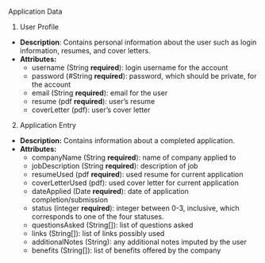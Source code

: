 Application Data

1. User Profile  
* **Description**: Contains personal information about the user such as login information, resumes, and cover letters.  
* **Attributes:**  
  * username (String **required**): login username for the account  
  * password (\#String **required**): password, which should be private, for the account  
  * email (String **required**): email for the user  
  * resume (pdf **required**): user’s resume   
  * coverLetter (pdf): user’s cover letter

2. Application Entry  
* **Description:** Contains information about a completed application.  
* **Attributes:**  
  * companyName (String **required**): name of company applied to  
  * jobDescription (String **required**): description of job  
  * resumeUsed (pdf **required**): used resume for current application  
  * coverLetterUsed (pdf): used cover letter for current application  
  * dateApplied (Date **required**): date of application completion/submission   
  * status (integer **required**): integer between 0-3, inclusive, which corresponds to one of the four statuses.  
  * questionsAsked (String\[\]): list of questions asked  
  * links (String\[\]): list of links possibly used  
  * additionalNotes (String): any additional notes imputed by the user  
  * benefits (String\[\]): list of benefits offered by the company
